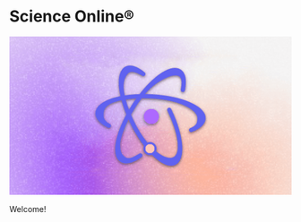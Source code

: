 # Science Online®

![banner](https://github.com/ScienceOL/sciol-design/blob/main/logo/bg-normal-logo-shadow.png?raw=true)

Welcome!